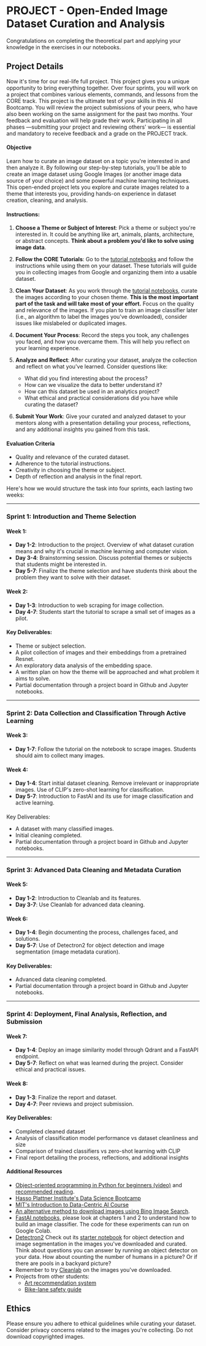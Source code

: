 

# PROJECT - Open-Ended Image Dataset Curation and Analysis

Congratulations on completing the theoretical part and applying your knowledge in the exercises in our notebooks.

## Project Details

Now it's time for our real-life full project. This project gives you a unique opportunity to bring everything together. Over four sprints, you will work on a project that combines various elements, commands, and lessons from the CORE track. This project is the ultimate test of your skills in this AI Bootcamp. You will review the project submissions of your peers, who have also been working on the same assignment for the past two months. Your feedback and evaluation will help grade their work. Participating in all phases —submitting your project and reviewing others' work— is essential and mandatory to receive feedback and a grade on the PROJECT track.

#### Objective
Learn how to curate an image dataset on a topic you're interested in and then analyze it. By following our step-by-step tutorials, you'll be able to create an image dataset using Google Images (or another image data source of your choice) and some powerful machine learning techniques. This open-ended project lets you explore and curate images related to a theme that interests you, providing hands-on experience in dataset creation, cleaning, and analysis.

#### Instructions:

1. **Choose a Theme or Subject of Interest**: Pick a theme or subject you're interested in. It could be anything like art, animals, plants, architecture, or abstract concepts. **Think about a problem you'd like to solve using image data**.

2. **Follow the CORE Tutorials**: Go to the [tutorial notebooks](https://github.com/andandandand/image-dataset-curation/tree/main/notebooks) and follow the instructions while using them on your dataset. These tutorials will guide you in collecting images from Google and organizing them into a usable dataset.

3. **Clean Your Dataset**: As you work through the [tutorial notebooks](https://github.com/andandandand/image-dataset-curation/tree/main/notebooks), curate the images according to your chosen theme. **This is the most important part of the task and will take most of your effort.** Focus on the quality and relevance of the images. If you plan to train an image classifier later (i.e., an algorithm to label the images you've downloaded), consider issues like mislabeled or duplicated images.

4. **Document Your Process**: Record the steps you took, any challenges you faced, and how you overcame them. This will help you reflect on your learning experience.

5. **Analyze and Reflect**: After curating your dataset, analyze the collection and reflect on what you've learned. Consider questions like:
   - What did you find interesting about the process?
   - How can we visualize the data to better understand it?
   - How can this dataset be used in an analytics project?
   - What ethical and practical considerations did you have while curating the dataset?

6. **Submit Your Work**: Give your curated and analyzed dataset to your mentors along with a presentation detailing your process, reflections, and any additional insights you gained from this task.

#### Evaluation Criteria
- Quality and relevance of the curated dataset.
- Adherence to the tutorial instructions.
- Creativity in choosing the theme or subject.
- Depth of reflection and analysis in the final report.

Here's how we would structure the task into four sprints, each lasting two weeks:

---

### Sprint 1: Introduction and Theme Selection

#### Week 1:
- **Day 1-2**: Introduction to the project. Overview of what dataset curation means and why it's crucial in machine learning and computer vision.
- **Day 3-4**: Brainstorming session. Discuss potential themes or subjects that students might be interested in.
- **Day 5-7**: Finalize the theme selection and have students think about the problem they want to solve with their dataset.

#### Week 2:
- **Day 1-3**: Introduction to web scraping for image collection.
- **Day 4-7**: Students start the tutorial to scrape a small set of images as a pilot.

#### Key Deliverables:
- Theme or subject selection.
- A pilot collection of images and their embeddings from a pretrained Resnet.
- An exploratory data analysis of the embedding space.
- A written plan on how the theme will be approached and what problem it aims to solve.
- Partial documentation through a project board in Github and Jupyter notebooks.
---

### Sprint 2: Data Collection and Classification Through Active Learning

#### Week 3:
- **Day 1-7**: Follow the tutorial on the notebook to scrape images. Students should aim to collect many images.

#### Week 4:
- **Day 1-4**: Start initial dataset cleaning. Remove irrelevant or inappropriate images. Use of CLIP's zero-shot learning for classification. 
- **Day 5-7**: Introduction to FastAI and its use for image classification and active learning.

####

 Key Deliverables:
- A dataset with many classified images.
- Initial cleaning completed.
- Partial documentation through a project board in Github and Jupyter notebooks.

---

### Sprint 3: Advanced Data Cleaning and Metadata Curation

#### Week 5:
- **Day 1-2**: Introduction to Cleanlab and its features.
- **Day 3-7**: Use Cleanlab for advanced data cleaning.

#### Week 6:
- **Day 1-4**: Begin documenting the process, challenges faced, and solutions.
- **Day 5-7**: Use of Detectron2 for object detection and image segmentation (image metadata curation).

#### Key Deliverables:
- Advanced data cleaning completed.
- Partial documentation through a project board in Github and Jupyter notebooks.

---

### Sprint 4: Deployment, Final Analysis, Reflection, and Submission

#### Week 7:
- **Day 1-4**: Deploy an image similarity model through Qdrant and a FastAPI endpoint.  
- **Day 5-7**:  Reflect on what was learned during the project. Consider ethical and practical issues.

#### Week 8:
- **Day 1-3**: Finalize the report and dataset.
- **Day 4-7**: Peer reviews and project submission.

#### Key Deliverables:
- Completed cleaned dataset 
- Analysis of classification model performance vs dataset cleanliness and size 
- Comparison of trained classifiers vs zero-shot learning with CLIP
- Final report detailing the process, reflections, and additional insights  

#### Additional Resources
* [Object-oriented programming in Python for beginners (video)](https://www.youtube.com/watch?v=JeznW_7DlB0) and [recommended reading](https://realpython.com/python3-object-oriented-programming/).
* [Hasso Plattner Institute's Data Science Bootcamp ](https://open.hpi.de/courses/datascience2023)
* [MIT's Introduction to Data-Centric AI Course](https://www.youtube.com/watch?v=ayzOzZGHZy4)
* [An alternative method to download images using Bing Image Search](https://pyimagesearch.com/2018/04/09/how-to-quickly-build-a-deep-learning-image-dataset/).
* [FastAI notebooks](https://github.com/fastai/fastbook), please look at chapters 1 and 2 to understand how to build an image classifier. The code for these experiments can run on Google Colab.
* [Detectron2](https://github.com/facebookresearch/detectron2) Check out its [starter notebook](https://colab.research.google.com/drive/16jcaJoc6bCFAQ96jDe2HwtXj7BMD_-m5) for object detection and image segmentation in the images you've downloaded and curated. Think about questions you can answer by running an object detector on your data. How about counting the number of humans in a picture? Or if there are pools in a backyard picture?
* Remember to try [Cleanlab](https://github.com/cleanlab/cleanlab) on the images you've downloaded.
* Projects from other students:
	* [Art recommendation system](https://github.com/gargimaheshwari/Wikiart-similar-art)
	* [Bike-lane safety guide](https://www.youtube.com/watch?v=nNMmz6Ei9Qg)

## Ethics
Please ensure you adhere to ethical guidelines while curating your dataset. Consider privacy concerns related to the images you're collecting. Do not download copyrighted images.



